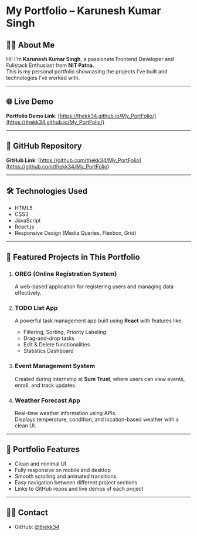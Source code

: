 # My Portfolio – Karunesh Kumar Singh

## 👨‍💻 About Me

Hi! I'm **Karunesh Kumar Singh**, a passionate Frontend Developer and Fullstack Enthusiast from **NIT Patna**.  
This is my personal portfolio showcasing the projects I’ve built and technologies I’ve worked with.

---

## 🌐 Live Demo

**Portfolio Demo Link**: [https://thekk34.github.io/My_PortFolio/](https://thekk34.github.io/My_PortFolio/)

---

## 📂 GitHub Repository

**GitHub Link**: [https://github.com/thekk34/My_PortFolio](https://github.com/thekk34/My_PortFolio)

---

## 🛠️ Technologies Used

- HTML5  
- CSS3  
- JavaScript  
- React.js  
- Responsive Design (Media Queries, Flexbox, Grid)

---

## 📌 Featured Projects in This Portfolio

1. ### OREG (Online Registration System)
   A web-based application for registering users and managing data effectively.

2. ### TODO List App
   A powerful task management app built using **React** with features like:
   - Filtering, Sorting, Priority Labeling
   - Drag-and-drop tasks
   - Edit & Delete functionalities
   - Statistics Dashboard

3. ### Event Management System
   Created during internship at **Sure Trust**, where users can view events, enroll, and track updates.

4. ### Weather Forecast App
   Real-time weather information using APIs.  
   Displays temperature, condition, and location-based weather with a clean UI.

---

## 📖 Portfolio Features

- Clean and minimal UI  
- Fully responsive on mobile and desktop  
- Smooth scrolling and animated transitions  
- Easy navigation between different project sections  
- Links to GitHub repos and live demos of each project

---

## 🧑‍💼 Contact

- GitHub: [@thekk34](https://github.com/thekk34) 
